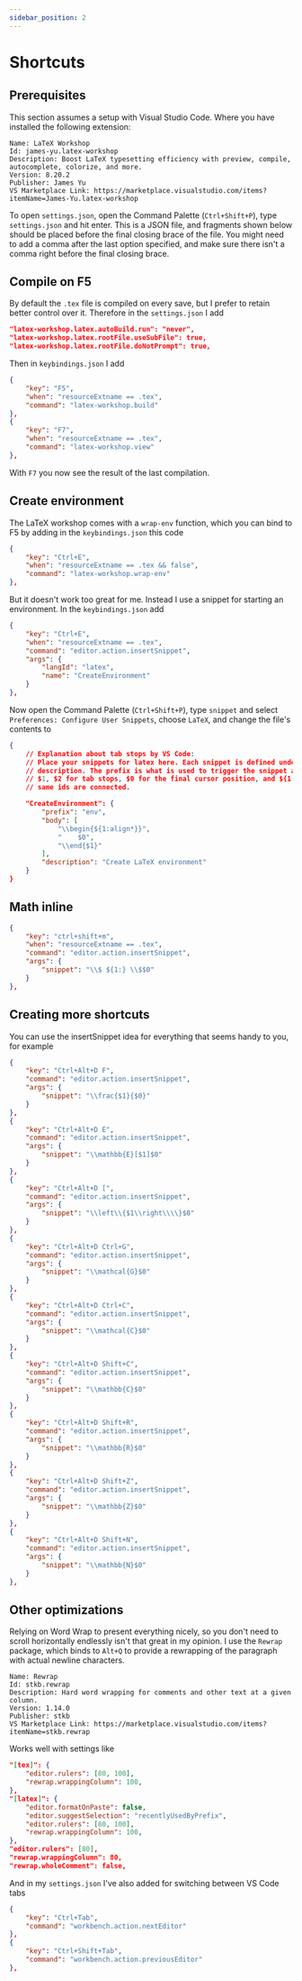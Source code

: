 ```yaml
---
sidebar_position: 2
---
```


# Shortcuts

## Prerequisites

This section assumes a setup with Visual Studio Code. Where you have installed
the following extension:

```plaintext
Name: LaTeX Workshop
Id: james-yu.latex-workshop
Description: Boost LaTeX typesetting efficiency with preview, compile, autocomplete, colorize, and more.
Version: 8.20.2
Publisher: James Yu
VS Marketplace Link: https://marketplace.visualstudio.com/items?itemName=James-Yu.latex-workshop
```

To open `settings.json`, open the Command Palette (`Ctrl+Shift+P`), type
`settings.json` and hit enter. This is a JSON file, and fragments shown below
should be placed before the final closing brace of the file. You might need to
add a comma after the last option specified, and make sure there isn't a comma
right before the final closing brace.

## Compile on F5

By default the `.tex` file is compiled on every save, but I prefer to retain
better control over it. Therefore in the `settings.json` I add

```json
"latex-workshop.latex.autoBuild.run": "never",
"latex-workshop.latex.rootFile.useSubFile": true,
"latex-workshop.latex.rootFile.doNotPrompt": true,
```

Then in `keybindings.json` I add
```json
{
    "key": "F5",
    "when": "resourceExtname == .tex",
    "command": "latex-workshop.build"
},
{
    "key": "F7",
    "when": "resourceExtname == .tex",
    "command": "latex-workshop.view"
},
```

With `F7` you now see the result of the last compilation.

## Create environment

The LaTeX workshop comes with a `wrap-env` function, which you can bind to F5
by adding in the `keybindings.json` this code
```json
{
    "key": "Ctrl+E",
    "when": "resourceExtname == .tex && false",
    "command": "latex-workshop.wrap-env"
},
```

But it doesn't work too great for me. Instead I use a snippet for starting an
environment. In the `keybindings.json` add
```json
{
    "key": "Ctrl+E",
    "when": "resourceExtname == .tex",
    "command": "editor.action.insertSnippet",
    "args": {
        "langId": "latex",
        "name": "CreateEnvironment"
    }
},
```

Now open the Command Palette (`Ctrl+Shift+P`), type `snippet` and select
`Preferences: Configure User Snippets`, choose `LaTeX`, and change the file's
contents to
```json
{
    // Explanation about tab stops by VS Code:
	// Place your snippets for latex here. Each snippet is defined under a snippet name and has a prefix, body and 
	// description. The prefix is what is used to trigger the snippet and the body will be expanded and inserted. Possible variables are:
	// $1, $2 for tab stops, $0 for the final cursor position, and ${1:label}, ${2:another} for placeholders. Placeholders with the 
	// same ids are connected.

	"CreateEnvironment": {
		"prefix": "env",
		"body": [
			"\\begin{${1:align*}}",
			"    $0",
			"\\end{$1}"
		],
		"description": "Create LaTeX environment"
	}
}
```

## Math inline

```json
{
    "key": "ctrl+shift+m",
    "when": "resourceExtname == .tex",
    "command": "editor.action.insertSnippet",
    "args": {
        "snippet": "\\$ ${1:} \\$$0"
    }
},
```


## Creating more shortcuts

You can use the insertSnippet idea for everything that seems handy to you, for
example

```json
{
    "key": "Ctrl+Alt+D F",
    "command": "editor.action.insertSnippet",
    "args": {
        "snippet": "\\frac{$1}{$0}"
    }
},
{
    "key": "Ctrl+Alt+D E",
    "command": "editor.action.insertSnippet",
    "args": {
        "snippet": "\\mathbb{E}[$1]$0"
    }
},
{
    "key": "Ctrl+Alt+D [",
    "command": "editor.action.insertSnippet",
    "args": {
        "snippet": "\\left\\{$1\\right\\\\}$0"
    }
},
{
    "key": "Ctrl+Alt+D Ctrl+G",
    "command": "editor.action.insertSnippet",
    "args": {
        "snippet": "\\mathcal{G}$0"
    }
},
{
    "key": "Ctrl+Alt+D Ctrl+C",
    "command": "editor.action.insertSnippet",
    "args": {
        "snippet": "\\mathcal{C}$0"
    }
},
{
    "key": "Ctrl+Alt+D Shift+C",
    "command": "editor.action.insertSnippet",
    "args": {
        "snippet": "\\mathbb{C}$0"
    }
},
{
    "key": "Ctrl+Alt+D Shift+R",
    "command": "editor.action.insertSnippet",
    "args": {
        "snippet": "\\mathbb{R}$0"
    }
},
{
    "key": "Ctrl+Alt+D Shift+Z",
    "command": "editor.action.insertSnippet",
    "args": {
        "snippet": "\\mathbb{Z}$0"
    }
},
{
    "key": "Ctrl+Alt+D Shift+N",
    "command": "editor.action.insertSnippet",
    "args": {
        "snippet": "\\mathbb{N}$0"
    }
},
```


## Other optimizations

Relying on Word Wrap to present everything nicely, so you don't need to scroll
horizontally endlessly isn't that great in my opinion. I use the `Rewrap`
package, which binds to `Alt+Q` to provide a rewrapping of the paragraph with
actual newline characters.

```
Name: Rewrap
Id: stkb.rewrap
Description: Hard word wrapping for comments and other text at a given column.
Version: 1.14.0
Publisher: stkb
VS Marketplace Link: https://marketplace.visualstudio.com/items?itemName=stkb.rewrap
```

Works well with settings like
```json
"[tex]": {
    "editor.rulers": [80, 100],
    "rewrap.wrappingColumn": 100,
},
"[latex]": {
    "editor.formatOnPaste": false,
    "editor.suggestSelection": "recentlyUsedByPrefix",
    "editor.rulers": [80, 100],
    "rewrap.wrappingColumn": 100,
},
"editor.rulers": [80],
"rewrap.wrappingColumn": 80,
"rewrap.wholeComment": false,
```


And in my `settings.json` I've also added for switching between VS Code tabs
```json
{
    "key": "Ctrl+Tab",
    "command": "workbench.action.nextEditor"
},
{
    "key": "Ctrl+Shift+Tab",
    "command": "workbench.action.previousEditor"
},
```

